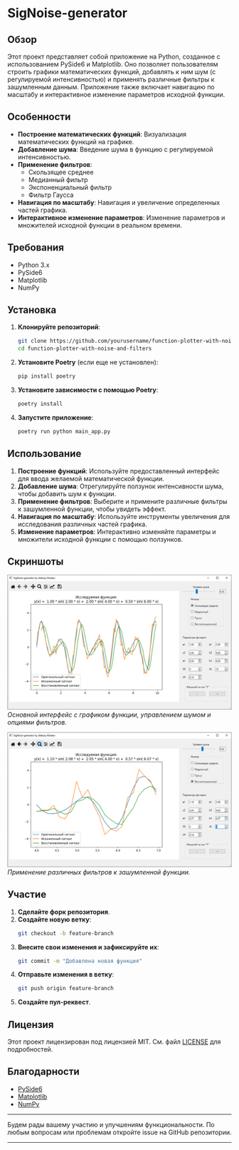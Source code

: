 
# SigNoise-generator

## Обзор

Этот проект представляет собой приложение на Python, созданное с использованием PySide6 и Matplotlib. Оно позволяет пользователям строить графики математических функций, добавлять к ним шум (с регулируемой интенсивностью) и применять различные фильтры к зашумленным данным. Приложение также включает навигацию по масштабу и интерактивное изменение параметров исходной функции.

## Особенности

- **Построение математических функций**: Визуализация математических функций на графике.
- **Добавление шума**: Введение шума в функцию с регулируемой интенсивностью.
- **Применение фильтров**:
  - Скользящее среднее
  - Медианный фильтр
  - Экспоненциальный фильтр
  - Фильтр Гаусса
- **Навигация по масштабу**: Навигация и увеличение определенных частей графика.
- **Интерактивное изменение параметров**: Изменение параметров и множителей исходной функции в реальном времени.

## Требования

- Python 3.x
- PySide6
- Matplotlib
- NumPy

## Установка

1. **Клонируйте репозиторий**:
    ```bash
    git clone https://github.com/yourusername/function-plotter-with-noise-and-filters.git
    cd function-plotter-with-noise-and-filters
    ```

2. **Установите Poetry** (если еще не установлен):
    ```bash
    pip install poetry
    ```

3. **Установите зависимости с помощью Poetry**:
    ```bash
    poetry install
    ```

4. **Запустите приложение**:
    ```bash
    poetry run python main_app.py
    ```

## Использование

1. **Построение функций**: Используйте предоставленный интерфейс для ввода желаемой математической функции.
2. **Добавление шума**: Отрегулируйте ползунок интенсивности шума, чтобы добавить шум к функции.
3. **Применение фильтров**: Выберите и примените различные фильтры к зашумленной функции, чтобы увидеть эффект.
4. **Навигация по масштабу**: Используйте инструменты увеличения для исследования различных частей графика.
5. **Изменение параметров**: Интерактивно изменяйте параметры и множители исходной функции с помощью ползунков.

## Скриншоты

![Основной интерфейс](screenshots/screensht1.png)
*Основной интерфейс с графиком функции, управлением шумом и опциями фильтров.*

![Применение фильтра](screenshots/screensht2.png)
*Применение различных фильтров к зашумленной функции.*

## Участие

1. **Сделайте форк репозитория**.
2. **Создайте новую ветку**:
    ```bash
    git checkout -b feature-branch
    ```
3. **Внесите свои изменения и зафиксируйте их**:
    ```bash
    git commit -m "Добавлена новая функция"
    ```
4. **Отправьте изменения в ветку**:
    ```bash
    git push origin feature-branch
    ```
5. **Создайте пул-реквест**.

## Лицензия

Этот проект лицензирован под лицензией MIT. См. файл [LICENSE](LICENSE) для подробностей.

## Благодарности

- [PySide6](https://www.qt.io/qt-for-python)
- [Matplotlib](https://matplotlib.org/)
- [NumPy](https://numpy.org/)

---

Будем рады вашему участию и улучшениям функциональности. По любым вопросам или проблемам откройте issue на GitHub репозитории.

---
